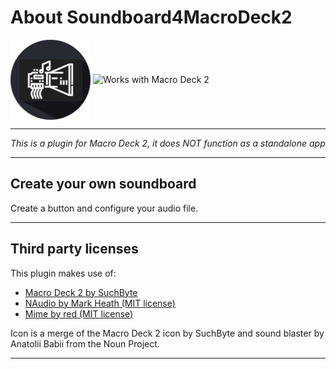 # About Soundboard4MacroDeck2 
<img alt="Soundboard Icon" height="128px" align="center" src="Resources/SoundboardIcon.png"/>  <img alt="Works with Macro Deck 2" height="64px" align="center" href="https://macrodeck.org" src="https://macrodeck.org/images/works_with_macrodeck2.png"/>


***
*This is a plugin for Macro Deck 2, it does NOT function as a standalone app*
***
## Create your own soundboard
Create a button and configure your audio file.
***
## Third party licenses
This plugin makes use of:
- [Macro Deck 2 by SuchByte](https://macrodeck.org)
- [NAudio by Mark Heath (MIT license)](https://github.com/naudio/NAudio)
- [Mime by red (MIT license)](https://github.com/hey-red/Mime)

Icon is a merge of the Macro Deck 2 icon by SuchByte and sound blaster by Anatolii Babii from the Noun Project.
***

